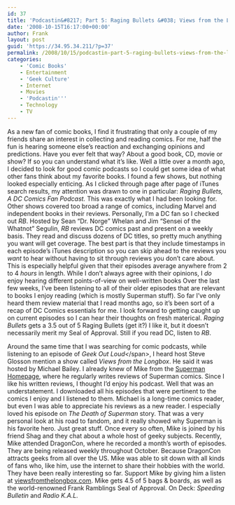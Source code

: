 ```yaml
---
id: 37
title: 'Podcastin&#8217; Part 5: Raging Bullets &#038; Views from the Longbox'
date: '2008-10-15T16:17:00+00:00'
author: Frank
layout: post
guid: 'https://34.95.34.211/?p=37'
permalink: /2008/10/15/podcastin-part-5-raging-bullets-views-from-the-longbox-html/
categories:
    - 'Comic Books'
    - Entertainment
    - 'Geek Culture'
    - Internet
    - Movies
    - 'Podcastin'''
    - Technology
    - TV
---
```


As a new fan of comic books, I find it frustrating that only a couple of my friends share an interest in collecting and reading comics. For me, half the fun is hearing someone else’s reaction and exchanging opinions and predictions. Have you ever felt that way? About a good book, CD, movie or show? If so you can understand what it’s like. Well a little over a month ago, I decided to look for good comic podcasts so I could get some idea of what other fans think about my favorite books. I found a few shows, but nothing looked especially enticing. As I clicked through page after page of iTunes search results, my attention was drawn to one in particular: *Raging Bullets, A DC Comics Fan Podcast.* This was exactly what I had been looking for. Other shows covered too broad a range of comics, including Marvel and independent books in their reviews. Personally, I’m a DC fan so I checked out *RB*. Hosted by Sean “Dr. Norge” Whelan and Jim “Sensei of the Whatnot” Segulin, *RB* reviews DC comics past and present on a weekly basis. They read and discuss dozens of DC titles, so pretty much anything you want will get coverage. The best part is that they include timestamps in each episode’s iTunes description so you can skip ahead to the reviews you *want* to hear without having to sit through reviews you don’t care about. This is especially helpful given that their episodes average anywhere from 2 to 4 *hours* in length. While I don’t always agree with their opinions, I *do* enjoy hearing different points-of-view on well-written books Over the last few weeks, I’ve been listening to all of their older episodes that are relevant to books I enjoy reading (which is mostly Superman stuff). So far I’ve only heard them review material that I read months ago, so it’s been sort of a recap of DC Comics essentials for me. I look forward to getting caught up on current episodes so I can hear their thoughts on fresh materical. *Raging Bullets* gets a 3.5 out of 5 Raging Bullets (get it?) I like it, but it doesn’t necessarily merit my Seal of Approval. Still if you read DC, listen to *RB*.  
  
Around the same time that I was searching for comic podcasts, while listening to an episode of *Geek Out Loud<*/span>, I heard host Steve Glosson mention a show called *Views from the Longbox*. He said it was hosted by Michael Bailey. I already knew of Mike from the [Superman Homepage](http://www.supermanhomepage.com/), where he regularly writes reviews of Superman comics. Since I like his written reviews, I thought I’d enjoy his podcast. Well that was an understatement. I downloaded all his episodes that were pertinent to the comics I enjoy and I listened to them. Michael is a long-time comics reader, but even I was able to appreciate his reviews as a new reader. I especially loved his episode on *The Death of Superman* story. That was a very personal look at his road to fandom, and it really showed why Superman is his favorite hero. Just great stuff. Once every so often, Mike is joined by his friend Shag and they chat about a whole host of geeky subjects. Recently, Mike attended DragonCon, where he recorded a month’s worth of episodes. They are being released weekly throughout October. Because DragonCon attracts geeks from all over the US. Mike was able to sit down with all kinds of fans who, like him, use the internet to share their hobbies with the world. They have been really interesting so far. Support Mike by giving him a listen at [viewsfromthelongbox.com](http://viewsfromthelongbox.com/). Mike gets 4.5 of 5 bags &amp; boards, as well as the world-renowned Frank Ramblings Seal of Approval. On Deck: *Speeding Bulletin* and *Radio K.A.L.*